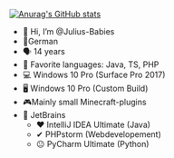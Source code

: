 [![Anurag's GitHub stats](https://github-readme-stats.vercel.app/api?username=Julius-Babies)](https://github.com/anuraghazra/github-readme-stats)

- 👋 Hi, I’m @Julius-Babies
- 🚩German
- 🗣 14 years
- 👀 Favorite languages: Java, TS, PHP
- 💻 Windows 10 Pro (Surface Pro 2017)
- 🖥 Windows 10 Pro (Custom Build)
- 🎮Mainly small Minecraft-plugins
- 📄 JetBrains
  - ♥ IntelliJ IDEA Ultimate (Java)
  - ✔ PHPstorm (Webdevelopement)
  - 😐 PyCharm Ultimate (Python)

<!---
Julius-Babies/Julius-Babies is a ✨ special ✨ repository because its `README.md` (this file) appears on your GitHub profile.
You can click the Preview link to take a look at your changes.
--->
